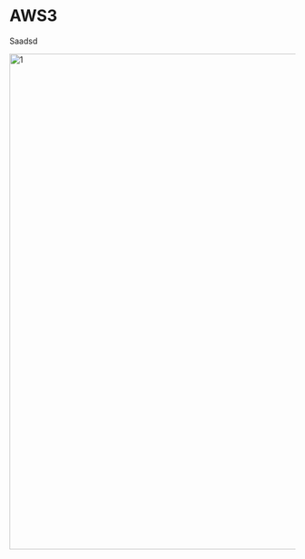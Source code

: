 # AWS3

Saadsd 




<img width="874" alt="1" src="https://user-images.githubusercontent.com/36655454/56286694-0c529880-6123-11e9-9548-aadff35edff6.png">
